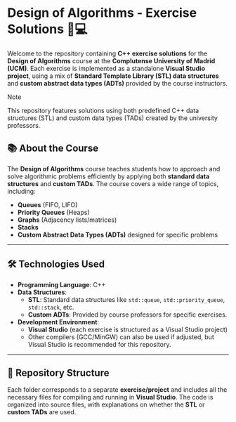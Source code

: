 # Design of Algorithms - Exercise Solutions 📘💻

Welcome to the repository containing **C++ exercise solutions** for the **Design of Algorithms** course at the **Complutense University of Madrid (UCM)**. Each exercise is implemented as a standalone **Visual Studio project**, using a mix of **Standard Template Library (STL) data structures** and **custom abstract data types (ADTs)** provided by the course instructors.

> [!NOTE]
> This repository features solutions using both predefined C++ data structures (STL) and custom data types (TADs) created by the university professors.

## 📚 About the Course

The **Design of Algorithms** course teaches students how to approach and solve algorithmic problems efficiently by applying both **standard data structures** and **custom TADs**. The course covers a wide range of topics, including:

- **Queues** (FIFO, LIFO)
- **Priority Queues** (Heaps)
- **Graphs** (Adjacency lists/matrices)
- **Stacks**
- **Custom Abstract Data Types (ADTs)** designed for specific problems

---

## 🛠 Technologies Used

- **Programming Language**: C++
- **Data Structures**:
  - **STL**: Standard data structures like `std::queue`, `std::priority_queue`, `std::stack`, etc.
  - **Custom ADTs**: Provided by course professors for specific exercises.
- **Development Environment**: 
  - **Visual Studio** (each exercise is structured as a Visual Studio project)
  - Other compilers (GCC/MinGW) can also be used if adjusted, but Visual Studio is recommended for this repository.

---

## 📂 Repository Structure

Each folder corresponds to a separate **exercise/project** and includes all the necessary files for compiling and running in **Visual Studio**. The code is organized into source files, with explanations on whether the **STL** or **custom TADs** are used.